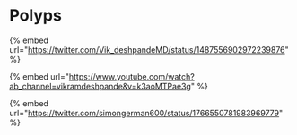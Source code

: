 # Polyps

{% embed url="https://twitter.com/Vik_deshpandeMD/status/1487556902972239876" %}



{% embed url="https://www.youtube.com/watch?ab_channel=vikramdeshpande&v=k3aoMTPae3g" %}

{% embed url="https://twitter.com/simongerman600/status/1766550781983969779" %}
